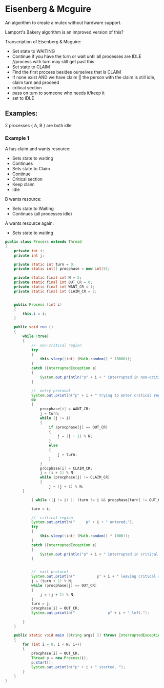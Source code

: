 # Eisenberg & Mcguire
An algorithm to create a mutex without hardware support.

Lamport's Bakery algorithm is an improved version of this?


Transcription of Eisenberg & Mcguire:
- Set state to WAITING
- Continue if you have the turn or wait until all processes are IDLE //process with turn may still get past this
- Set state to CLAIM
- Find the first process besides ourselves that is CLAIM
- If none exist AND we have claim || the person with the claim is still idle, claim turn and proceed
- critical section
- pass on turn to someone who needs it/keep it
- set to IDLE

## Examples: 
2 processes { A, B } are both idle

### Example 1
A has claim and wants resource:
- Sets state to waiting
- Continues
- Sets state to Claim
- Continue
- Critical section
- Keep claim
- Idle

B wants resource:
- Sets state to Waiting
- Continues (all processes idle)

A wants resource again:
- Sets state to waiting



```java
public class Process extends Thread 
{
    private int i;
    private int j;

    private static int turn = 0;
    private static int[] procphase = new int[5];

    private static final int N = 5;
    private static final int OUT_CR = 0;
    private static final int WANT_CR = 1;
    private static final int CLAIM_CR = 2;


    public Process (int i)
    {
        this.i = i;
    }

    public void run ()
    {
        while (true)
        {
            //  non-critical region
            try
            {
                this.sleep((int) (Math.random() * 10000));
            }
            catch (InterruptedException e)
            {
                System.out.println("p" + i + " interrupted in non-critical region");
            }

            //  entry protocol
            System.out.println("p" + i + " trying to enter critical region ... ");
            do
            {
                procphase[i] = WANT_CR;
       	        j = turn;
                while (j != i)
                {
                    if (procphase[j] == OUT_CR)
                    {
                        j = (j + 1) % N;
                    }
                    else
                    {
                        j = turn;
                    }
                }
                procphase[i] = CLAIM_CR;
                j = (i + 1) % N;
                while (procphase[j] != CLAIM_CR)
                {
                    j = (j + 1) % N;
		}

            } while ((j != i) || (turn != i && procphase[turn] != OUT_CR));

            turn = i;

            //  critical region
            System.out.println("     p" + i + " entered;");
            try
            {
                this.sleep((int) (Math.random() * 1000));
            }
            catch (InterruptedException e)
            {
                System.out.println("p" + i + " interrupted in critical region");
            }


            //  exit protocol
            System.out.println("          p" + i + " leaving critical region ... ");
            j = (turn + 1) % N;
            while (procphase[j] == OUT_CR)
            {
                j = (j + 1) % N;
            }
            turn = j;
            procphase[i] = OUT_CR;
            System.out.println("               p" + i + " left.");

        }
    }

    public static void main (String args[ ]) throws InterruptedException
    {
        for (int i = 0; i < N; i++)
        {
            procphase[i] = OUT_CR;
            Thread p = new Process(i);
            p.start();
            System.out.println("p" + i + " started. ");
        }
    }
}
```
